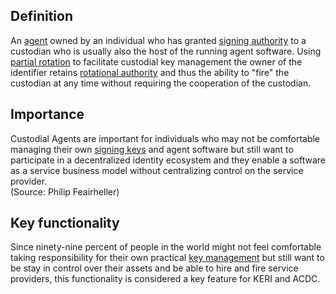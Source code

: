 ## Definition
An [agent](agent) owned by an individual who has granted [signing authority](signing-authority) to a custodian who is usually also the host of the running agent software. Using [partial rotation](partial-rotation) to facilitate custodial key management the owner of the identifier retains [rotational authority](rotation-authority) and thus the ability to "fire" the custodian at any time without requiring the cooperation of the custodian.

## Importance
Custodial Agents are important for individuals who may not be comfortable managing their own [signing keys](digital-signature) and agent software but still want to participate in a decentralized identity ecosystem and they enable a software as a service business model without centralizing control on the service provider.\
(Source: Philip Feairheller)

## Key functionality
Since ninety-nine percent of people in the world might not feel comfortable taking responsibility for their own practical [key management](key-management) but still want to be stay in control over their assets and be able to hire and fire service providers, this functionality is considered a key feature for KERI and ACDC.


